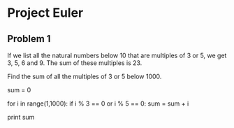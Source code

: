 Project Euler 
===
Problem 1
----

If we list all the natural numbers below 10 that are multiples of 3 or 5, we get 3, 5, 6 and 9. The sum of these multiples is 23.

Find the sum of all the multiples of 3 or 5 below 1000.



sum = 0

for i in range(1,1000):
  if i % 3 == 0 or i % 5 == 0:
    sum = sum + i
    
print sum
